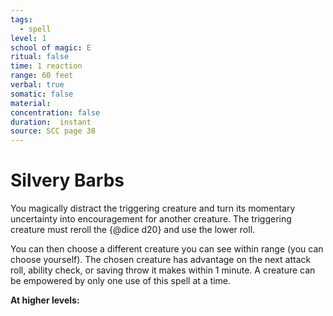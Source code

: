 ```yaml
---
tags:
  - spell
level: 1
school of magic: E
ritual: false
time: 1 reaction
range: 60 feet
verbal: true
somatic: false
material: 
concentration: false
duration:  instant
source: SCC page 38
---
```

# Silvery Barbs
You magically distract the triggering creature and turn its momentary uncertainty into encouragement for another creature. The triggering creature must reroll the {@dice d20} and use the lower roll.

You can then choose a different creature you can see within range (you can choose yourself). The chosen creature has advantage on the next attack roll, ability check, or saving throw it makes within 1 minute. A creature can be empowered by only one use of this spell at a time.

**At higher levels:** 